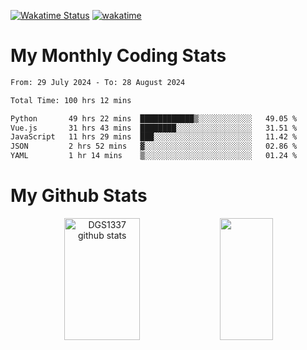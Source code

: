 [![Wakatime Status](https://github.com/noopurphalak/noopurphalak/workflows/wakatime-status-update/badge.svg)](https://github.com/noopurphalak/noopurphalak/actions/workflows/main.yml)
[![wakatime](https://wakatime.com/badge/user/80ace140-ef40-4fdd-b8ed-f3be3d2e1aea.svg)](https://wakatime.com/@80ace140-ef40-4fdd-b8ed-f3be3d2e1aea)

# My Monthly Coding Stats

<!--START_SECTION:waka-->

```txt
From: 29 July 2024 - To: 28 August 2024

Total Time: 100 hrs 12 mins

Python       49 hrs 22 mins  ████████████▒░░░░░░░░░░░░   49.05 %
Vue.js       31 hrs 43 mins  ████████░░░░░░░░░░░░░░░░░   31.51 %
JavaScript   11 hrs 29 mins  ███░░░░░░░░░░░░░░░░░░░░░░   11.42 %
JSON         2 hrs 52 mins   ▓░░░░░░░░░░░░░░░░░░░░░░░░   02.86 %
YAML         1 hr 14 mins    ▒░░░░░░░░░░░░░░░░░░░░░░░░   01.24 %
```

<!--END_SECTION:waka-->

# My Github Stats
<div style="text-align: center;">
  <img width="49%" height="195px" src="https://github-readme-stats-sigma-five.vercel.app/api?username=noopurphalak&show_icons=true&count_private=true&hide_border=true&title_color=ecf2f8&icon_color=0d1117&text_color=FFFFFF&bg_color=0d1117" alt="DGS1337 github stats" />
  <img width="41%" height="195px" src="https://github-readme-stats-sigma-five.vercel.app/api/top-langs/?username=noopurphalak&layout=compact&hide_border=true&title_color=ecf2f8&text_color=FFFFFF&bg_color=0d1117" />
</div>
